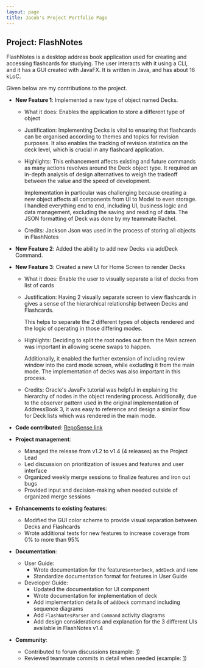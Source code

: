 ```yaml
---
layout: page
title: Jacob's Project Portfolio Page
---
```


## Project: FlashNotes

FlashNotes is a desktop address book application used for creating and accessing flashcards for studying. 
The user interacts with it using a CLI, and it has a GUI created with JavaFX. It is written in Java, and has about 16 kLoC.

Given below are my contributions to the project.

* **New Feature 1**: Implemented a new type of object named Decks.
  * What it does: Enables the application to store a different type of object
  * Justification: Implementing Decks is vital to ensuring that flashcards can be organised according to themes and topics for revision purposes. It also enables the tracking of revision statistics on the deck level, which is crucial in any flashcard application.
  * Highlights: This enhancement affects existing and future commands as many actions revolves around the Deck object type. It required an in-depth analysis of design alternatives to weigh the tradeoff between the value and the speed of development. 
  
    Implementation in particular was challenging because creating a new object affects all components from UI to Model to even storage. I handled everything end to end, including UI, business logic and data management, excluding the saving and reading of data. The JSON formatting of Deck was done by my teammate Rachel.
  * Credits: Jackson Json was used in the process of storing all objects in FlashNotes
  
* **New Feature 2**: Added the ability to add new Decks via addDeck Command.
  
* **New Feature 3**: Created a new UI for Home Screen to render Decks
    * What it does: Enable the user to visually separate a list of decks from list of cards
    * Justification: Having 2 visually separate screen to view flashcards in gives a sense of the hierarchical relationship between Decks and Flashcards. 
      
      This helps to separate the 2 different types of objects rendered and the logic of operating in those differing modes.
    * Highlights: Deciding to split the root nodes out from the Main screen was important in allowing scene swaps to happen. 
        
      Additionally, it enabled the further extension of including review window into the card mode screen, while excluding it from the main mode. The implementation of decks was also important in this process.
    * Credits: Oracle's JavaFx tutorial was helpful in explaining the hierarchy of nodes in the object rendering process. Additionally, due to the observer pattern used in the original implementation of AddressBook 3, it was easy to reference and design a similar flow for Deck lists which was rendered in the main mode.

* **Code contributed**: [RepoSense link](https://nus-cs2103-ay2021s1.github.io/tp-dashboard/#breakdown=true&search=chuyou&sort=groupTitle&sortWithin=title&since=2020-08-14&timeframe=commit&mergegroup=&groupSelect=groupByRepos&checkedFileTypes=docs~functional-code~test-code~other&tabOpen=true&tabType=authorship&tabAuthor=chuyouchia&tabRepo=AY2021S1-CS2103T-T15-2%2Ftp%5Bmaster%5D&authorshipIsMergeGroup=false&authorshipFileTypes=functional-code)

* **Project management**:
    * Managed the release from v1.2 to v1.4 (4 releases) as the Project Lead
    * Led discussion on prioritization of issues and features and user interface
    * Organized weekly merge sessions to finalize features and iron out bugs
    * Provided input and decision-making when needed outside of organized merge sessions

* **Enhancements to existing features**:
    * Modified the GUI color scheme to provide visual separation between Decks and Flashcards
    * Wrote additional tests for new features to increase coverage from 0% to more than 95%

* **Documentation**:
  * User Guide:
    * Wrote documentation for the features`enterDeck`, `addDeck` and `Home`
    * Standardize documentation format for features in User Guide
  * Developer Guide:
    * Updated the documentation for UI component
    * Wrote documentation for implementation of deck
    * Add implementation details of `addDeck` command including sequence diagrams
    * Add `FlashNotesParser` and `Command` activity diagrams
    * Add design considerations and explanation for the 3 different UIs available in FlashNotes v1.4

* **Community**:
    * Contributed to forum discussions (example: [1](https://github.com/nus-cs2103-AY2021S1/forum/issues/103))
    * Reviewed teammate commits in detail when needed (example: [1](https://github.com/AY2021S1-CS2103T-T15-2/tp/pull/139))
